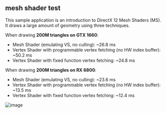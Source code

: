 ## mesh shader test

This sample application is an introduction to DirectX 12 Mesh Shaders (MS). It draws a large amount of geometry using three techniques.

When drawing **200M triangles on GTX 1660**:
- Mesh Shader (emulating VS, no culling): ~26.8 ms
- Vertex Shader with programmable vertex fetching (no HW index buffer): ~50.2 ms
- Vertex Shader with fixed function vertex fetching: ~24.8 ms

When drawing **200M triangles on RX 6800**:
- Mesh Shader (emulating VS, no culling): ~23.6 ms
- Vertex Shader with programmable vertex fetching (no HW index buffer): ~13.5 ms
- Vertex Shader with fixed function vertex fetching: ~12.4 ms

![image](screenshot.png)
